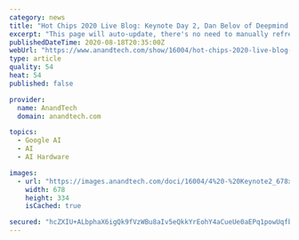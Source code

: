 ```yaml
---
category: news
title: "Hot Chips 2020 Live Blog: Keynote Day 2, Dan Belov of Deepmind (1:30pm PT)"
excerpt: "This page will auto-update, there's no need to manually refresh your browser. 04:27PM EDT - This will likely be an update to what’s going on at Deepmind (now owned by Alphabet) and what they’re planning for the future of AI. We might get some insight ..."
publishedDateTime: 2020-08-18T20:35:00Z
webUrl: "https://www.anandtech.com/show/16004/hot-chips-2020-live-blog-keynote-day-2-dan-belov-of-deepmind-130pm-pt"
type: article
quality: 54
heat: 54
published: false

provider:
  name: AnandTech
  domain: anandtech.com

topics:
  - Google AI
  - AI
  - AI Hardware

images:
  - url: "https://images.anandtech.com/doci/16004/4%20-%20Keynote2_678x452.png"
    width: 678
    height: 334
    isCached: true

secured: "hcZXIU+ALbphaX6igQk9fVzWBu8aIv5eQkkYrEohY4aCueUe0aEPq1powUqfbeXb3f6ZEO7yRWboT/kNKobydpQN9XB6dxyB45zJesu0Bjm8+Ct98b2p6Wm7aEdGr/YZ2lKhFNqa6+lTcL/91Dr9FDu/fDC8gBw9ylZZu9sf1VrA0v9OU2lS+dBxGzVM3VH8b2IZ1m8OQ/DHY+yuheM8jQpVU4cL9tJf9Llh2nZYWDtMtOWyOgq2JQeF2waX1dXOBvD6RmRlA5ONPynPm/xNnaCt5frzkhfmMq+9/0fTa7IB/Z8pJDwXYmH7PiH5vQQcR8Fw8V2aqYLWbN5tjjCpQg==;sz9ueWsj8FC5NS7pGlz5fw=="
---
```


